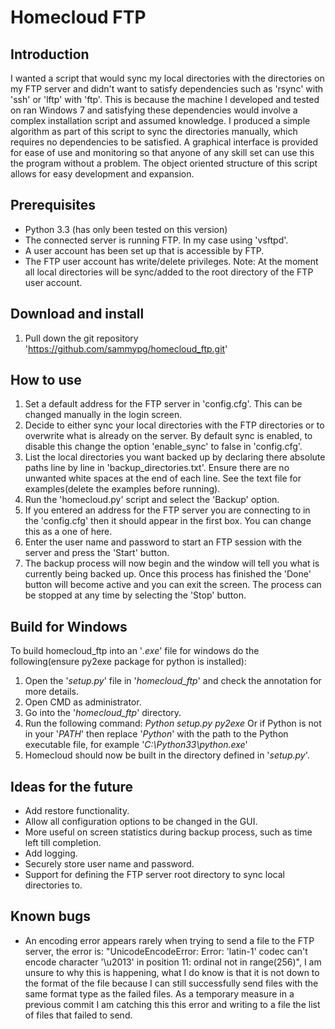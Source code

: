 # Homecloud FTP

## Introduction
I wanted a script that would sync my local directories with the directories on my FTP server
and didn't want to satisfy dependencies such as 'rsync' with 'ssh' or 'lftp' with 'ftp'.
This is because the machine I developed and tested on ran Windows 7 and satisfying these
dependencies would involve a complex installation script and assumed knowledge.
I produced a simple algorithm as part of this script to sync the directories manually, which
requires no dependencies to be satisfied.
A graphical interface is provided for ease of use and monitoring so that anyone of any
skill set can use this the program without a problem.
The object oriented structure of this script allows for easy development and expansion.

## Prerequisites
  - Python 3.3 (has only been tested on this version)
  - The connected server is running FTP. In my case using 'vsftpd'.
  - A user account has been set up that is accessible by FTP.
  - The FTP user account has write/delete privileges.
Note: At the moment all local directories will be sync/added to the root directory of
	  the FTP user account.

## Download and install
  1. Pull down the git repository 'https://github.com/sammypg/homecloud_ftp.git'

## How to use
  1. Set a default address for the FTP server in 'config.cfg'.
     This can be changed manually in the login screen.
  2. Decide to either sync your local directories with the FTP directories
     or to overwrite what is already on the server.
     By default sync is enabled, to disable this change the option 'enable_sync'
     to false in 'config.cfg'.
  3. List the local directories you want backed up by declaring there absolute paths
     line by line in 'backup_directories.txt'.
     Ensure there are no unwanted white spaces at the end of each line.
     See the text file for examples(delete the examples before running).
  4. Run the 'homecloud.py' script and select the 'Backup' option.
  5. If you entered an address for the FTP server you are connecting to in the 'config.cfg'
     then it should appear in the first box.
     You can change this as a one of here.
  6. Enter the user name and password to start an FTP session with the server and press
     the 'Start' button.
  7. The backup process will now begin and the window will tell you what is currently being
     backed up.
     Once this process has finished the 'Done' button will become active and you
     can exit the screen.
     The process can be stopped at any time by selecting the 'Stop' button.

## Build for Windows
To build homecloud_ftp into an '_.exe_' file for windows do the following(ensure py2exe
package for python is installed):
  1. Open the '_setup.py_' file in '_homecloud_ftp_' and check the annotation for more details.
  2. Open CMD as administrator.
  3. Go into the '_homecloud_ftp_' directory.
  4. Run the following command:
         _Python setup.py py2exe_
     Or if Python is not in your '_PATH_' then replace '_Python_' with the path to the Python
     executable file, for example '_C:\Python33\python.exe_'
  5. Homecloud should now be built in the directory defined in '_setup.py_'.

## Ideas for the future
  - Add restore functionality.
  - Allow all configuration options to be changed in the GUI.
  - More useful on screen statistics during backup process, such as time left till completion.
  - Add logging.
  - Securely store user name and password.
  - Support for defining the FTP server root directory to sync local directories to.

## Known bugs
  - An encoding error appears rarely when trying to send a file to the FTP server, the error is:
    "UnicodeEncodeError: Error: 'latin-1' codec can't encode character '\u2013' in position 11: ordinal not in range(256)",
    I am unsure to why this is happening, what I do know is that it is not down to the format of the file
    because I can still successfully send files with the same format type as the failed files.
    As a temporary measure in a previous commit I am catching this this error and writing to a file
    the list of files that failed to send.